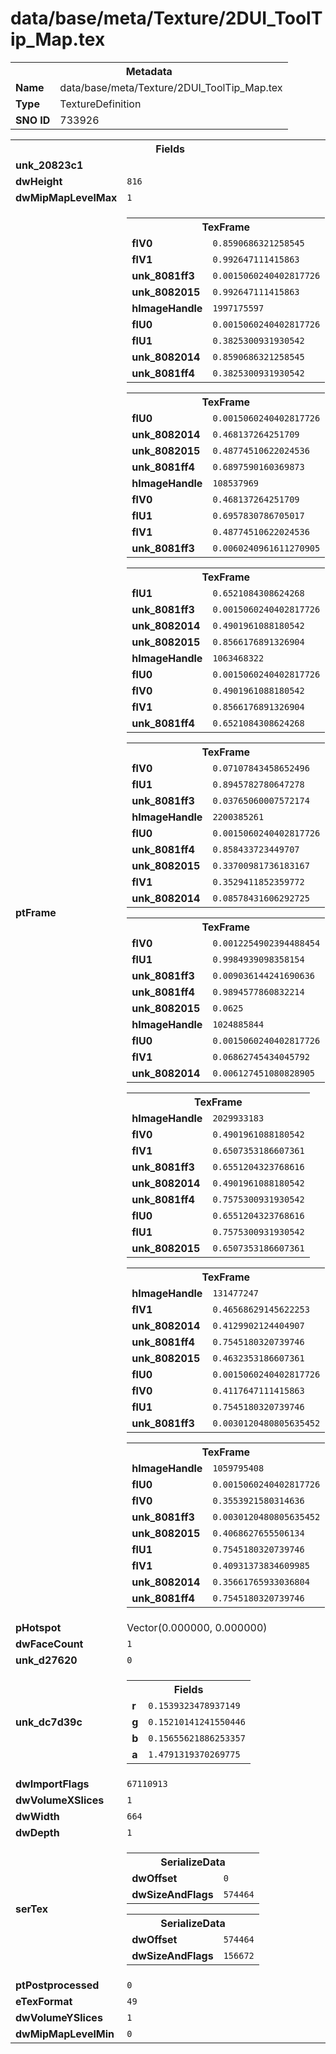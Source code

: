 <h1>data/base/meta/Texture/2DUI_ToolTip_Map.tex</h1><table><tr><th colspan="100%">Metadata</th></tr><tr><td><b>Name</b></td><td>data/base/meta/Texture/2DUI_ToolTip_Map.tex</td></tr><tr><td><b>Type</b></td><td>TextureDefinition</td></tr><tr><td><b>SNO ID</b></td><td>733926</td></tr></table>

<table><tr><th colspan="100%">Fields</th></tr><tr><td><b>unk_20823c1</b></td><td></td></tr><tr><td><b>dwHeight</b></td><td><code>816</code></td></tr><tr><td><b>dwMipMapLevelMax</b></td><td><code>1</code></td></tr><tr><td><b>ptFrame</b></td><td><table><tr><th colspan="100%">TexFrame</th></tr><tr><td><b>flV0</b></td><td><code>0.8590686321258545</code></td></tr><tr><td><b>flV1</b></td><td><code>0.992647111415863</code></td></tr><tr><td><b>unk_8081ff3</b></td><td><code>0.0015060240402817726</code></td></tr><tr><td><b>unk_8082015</b></td><td><code>0.992647111415863</code></td></tr><tr><td><b>hImageHandle</b></td><td><code>1997175597</code></td></tr><tr><td><b>flU0</b></td><td><code>0.0015060240402817726</code></td></tr><tr><td><b>flU1</b></td><td><code>0.3825300931930542</code></td></tr><tr><td><b>unk_8082014</b></td><td><code>0.8590686321258545</code></td></tr><tr><td><b>unk_8081ff4</b></td><td><code>0.3825300931930542</code></td></tr></table>


<table><tr><th colspan="100%">TexFrame</th></tr><tr><td><b>flU0</b></td><td><code>0.0015060240402817726</code></td></tr><tr><td><b>unk_8082014</b></td><td><code>0.468137264251709</code></td></tr><tr><td><b>unk_8082015</b></td><td><code>0.48774510622024536</code></td></tr><tr><td><b>unk_8081ff4</b></td><td><code>0.6897590160369873</code></td></tr><tr><td><b>hImageHandle</b></td><td><code>108537969</code></td></tr><tr><td><b>flV0</b></td><td><code>0.468137264251709</code></td></tr><tr><td><b>flU1</b></td><td><code>0.6957830786705017</code></td></tr><tr><td><b>flV1</b></td><td><code>0.48774510622024536</code></td></tr><tr><td><b>unk_8081ff3</b></td><td><code>0.0060240961611270905</code></td></tr></table>


<table><tr><th colspan="100%">TexFrame</th></tr><tr><td><b>flU1</b></td><td><code>0.6521084308624268</code></td></tr><tr><td><b>unk_8081ff3</b></td><td><code>0.0015060240402817726</code></td></tr><tr><td><b>unk_8082014</b></td><td><code>0.4901961088180542</code></td></tr><tr><td><b>unk_8082015</b></td><td><code>0.8566176891326904</code></td></tr><tr><td><b>hImageHandle</b></td><td><code>1063468322</code></td></tr><tr><td><b>flU0</b></td><td><code>0.0015060240402817726</code></td></tr><tr><td><b>flV0</b></td><td><code>0.4901961088180542</code></td></tr><tr><td><b>flV1</b></td><td><code>0.8566176891326904</code></td></tr><tr><td><b>unk_8081ff4</b></td><td><code>0.6521084308624268</code></td></tr></table>


<table><tr><th colspan="100%">TexFrame</th></tr><tr><td><b>flV0</b></td><td><code>0.07107843458652496</code></td></tr><tr><td><b>flU1</b></td><td><code>0.8945782780647278</code></td></tr><tr><td><b>unk_8081ff3</b></td><td><code>0.03765060007572174</code></td></tr><tr><td><b>hImageHandle</b></td><td><code>2200385261</code></td></tr><tr><td><b>flU0</b></td><td><code>0.0015060240402817726</code></td></tr><tr><td><b>unk_8081ff4</b></td><td><code>0.858433723449707</code></td></tr><tr><td><b>unk_8082015</b></td><td><code>0.33700981736183167</code></td></tr><tr><td><b>flV1</b></td><td><code>0.3529411852359772</code></td></tr><tr><td><b>unk_8082014</b></td><td><code>0.08578431606292725</code></td></tr></table>


<table><tr><th colspan="100%">TexFrame</th></tr><tr><td><b>flV0</b></td><td><code>0.0012254902394488454</code></td></tr><tr><td><b>flU1</b></td><td><code>0.9984939098358154</code></td></tr><tr><td><b>unk_8081ff3</b></td><td><code>0.009036144241690636</code></td></tr><tr><td><b>unk_8081ff4</b></td><td><code>0.9894577860832214</code></td></tr><tr><td><b>unk_8082015</b></td><td><code>0.0625</code></td></tr><tr><td><b>hImageHandle</b></td><td><code>1024885844</code></td></tr><tr><td><b>flU0</b></td><td><code>0.0015060240402817726</code></td></tr><tr><td><b>flV1</b></td><td><code>0.06862745434045792</code></td></tr><tr><td><b>unk_8082014</b></td><td><code>0.006127451080828905</code></td></tr></table>


<table><tr><th colspan="100%">TexFrame</th></tr><tr><td><b>hImageHandle</b></td><td><code>2029933183</code></td></tr><tr><td><b>flV0</b></td><td><code>0.4901961088180542</code></td></tr><tr><td><b>flV1</b></td><td><code>0.6507353186607361</code></td></tr><tr><td><b>unk_8081ff3</b></td><td><code>0.6551204323768616</code></td></tr><tr><td><b>unk_8082014</b></td><td><code>0.4901961088180542</code></td></tr><tr><td><b>unk_8081ff4</b></td><td><code>0.7575300931930542</code></td></tr><tr><td><b>flU0</b></td><td><code>0.6551204323768616</code></td></tr><tr><td><b>flU1</b></td><td><code>0.7575300931930542</code></td></tr><tr><td><b>unk_8082015</b></td><td><code>0.6507353186607361</code></td></tr></table>


<table><tr><th colspan="100%">TexFrame</th></tr><tr><td><b>hImageHandle</b></td><td><code>131477247</code></td></tr><tr><td><b>flV1</b></td><td><code>0.46568629145622253</code></td></tr><tr><td><b>unk_8082014</b></td><td><code>0.4129902124404907</code></td></tr><tr><td><b>unk_8081ff4</b></td><td><code>0.7545180320739746</code></td></tr><tr><td><b>unk_8082015</b></td><td><code>0.4632353186607361</code></td></tr><tr><td><b>flU0</b></td><td><code>0.0015060240402817726</code></td></tr><tr><td><b>flV0</b></td><td><code>0.4117647111415863</code></td></tr><tr><td><b>flU1</b></td><td><code>0.7545180320739746</code></td></tr><tr><td><b>unk_8081ff3</b></td><td><code>0.0030120480805635452</code></td></tr></table>


<table><tr><th colspan="100%">TexFrame</th></tr><tr><td><b>hImageHandle</b></td><td><code>1059795408</code></td></tr><tr><td><b>flU0</b></td><td><code>0.0015060240402817726</code></td></tr><tr><td><b>flV0</b></td><td><code>0.3553921580314636</code></td></tr><tr><td><b>unk_8081ff3</b></td><td><code>0.0030120480805635452</code></td></tr><tr><td><b>unk_8082015</b></td><td><code>0.4068627655506134</code></td></tr><tr><td><b>flU1</b></td><td><code>0.7545180320739746</code></td></tr><tr><td><b>flV1</b></td><td><code>0.40931373834609985</code></td></tr><tr><td><b>unk_8082014</b></td><td><code>0.35661765933036804</code></td></tr><tr><td><b>unk_8081ff4</b></td><td><code>0.7545180320739746</code></td></tr></table>


</td></tr><tr><td><b>pHotspot</b></td><td>Vector(0.000000, 0.000000)</td></tr><tr><td><b>dwFaceCount</b></td><td><code>1</code></td></tr><tr><td><b>unk_d27620</b></td><td><code>0</code></td></tr><tr><td><b>unk_dc7d39c</b></td><td><table><tr><th colspan="100%">Fields</th></tr><tr><td><b>r</b></td><td><code>0.1539323478937149</code></td></tr><tr><td><b>g</b></td><td><code>0.15210141241550446</code></td></tr><tr><td><b>b</b></td><td><code>0.15655621886253357</code></td></tr><tr><td><b>a</b></td><td><code>1.4791319370269775</code></td></tr></table>

</td></tr><tr><td><b>dwImportFlags</b></td><td><code>67110913</code></td></tr><tr><td><b>dwVolumeXSlices</b></td><td><code>1</code></td></tr><tr><td><b>dwWidth</b></td><td><code>664</code></td></tr><tr><td><b>dwDepth</b></td><td><code>1</code></td></tr><tr><td><b>serTex</b></td><td><table><tr><th colspan="100%">SerializeData</th></tr><tr><td><b>dwOffset</b></td><td><code>0</code></td></tr><tr><td><b>dwSizeAndFlags</b></td><td><code>574464</code></td></tr></table>


<table><tr><th colspan="100%">SerializeData</th></tr><tr><td><b>dwOffset</b></td><td><code>574464</code></td></tr><tr><td><b>dwSizeAndFlags</b></td><td><code>156672</code></td></tr></table>


</td></tr><tr><td><b>ptPostprocessed</b></td><td><code>0</code></td></tr><tr><td><b>eTexFormat</b></td><td><code>49</code></td></tr><tr><td><b>dwVolumeYSlices</b></td><td><code>1</code></td></tr><tr><td><b>dwMipMapLevelMin</b></td><td><code>0</code></td></tr></table>


